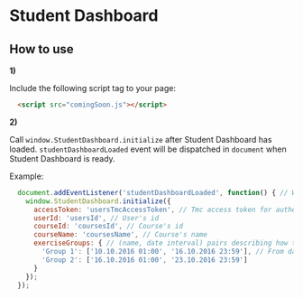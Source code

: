 # Student Dashboard

## How to use

**1)**

Include the following script tag to your page:

```html
  <script src="comingSoon.js"></script>
```

**2)**

Call `window.StudentDashboard.initialize` after Student Dashboard has loaded. `studentDashboardLoaded` event will be dispatched in `document` when Student Dashboard is ready.

Example:

```javascript
  document.addEventListener('studentDashboardLoaded', function() { // Wait for Student Dashboard to be loaded
    window.StudentDashboard.initialize({
      accessToken: 'usersTmcAccessToken', // Tmc access token for authenticating the user
      userId: 'usersId', // User's id
      courseId: 'coursesId', // Course's id
      courseName: 'coursesName', // Course's name
      exerciseGroups: { // (name, date interval) pairs describing how to group exercises
        'Group 1': ['10.10.2016 01:00', '16.10.2016 23:59'], // From date, to date in format DD.MM.YYYY HH:mm (day.month.year hour:minute)
        'Group 2': ['16.10.2016 01:00', '23.10.2016 23:59']
      }
    });
  });
```
